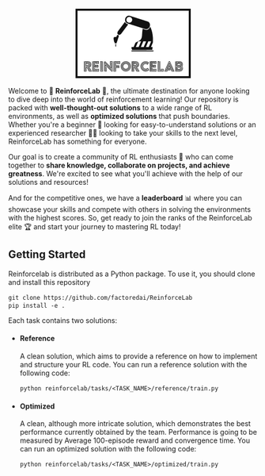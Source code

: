 
<p align="center">
	<img src="./assets/logo.png">
</p>
Welcome to 🚀 <b>ReinforceLab</b> 🧠, the ultimate destination for anyone looking to dive deep into the world of reinforcement learning! Our repository is packed with <b>well-thought-out solutions</b> to a wide range of RL environments, as well as <b>optimized solutions</b> that push boundaries. Whether you're a beginner 🔰 looking for easy-to-understand solutions or an experienced researcher 🧑‍💻 looking to take your skills to the next level, ReinforceLab has something for everyone.

Our goal is to create a community of RL enthusiasts 🤝 who can come together to <b>share knowledge, collaborate on projects, and achieve greatness</b>. We're excited to see what you'll achieve with the help of our solutions and resources!

And for the competitive ones, we have a <b>leaderboard</b> 📊 where you can showcase your skills and compete with others in solving the environments with the highest scores. So, get ready to join the ranks of the ReinforceLab elite 🏆 and start your journey to mastering RL today!

## Getting Started
Reinforcelab is distributed as a Python package. To use it, you should clone and install this repository
```
git clone https://github.com/factoredai/ReinforceLab
pip install -e .
```

Each task contains two solutions:
- #### Reference
  A clean solution, which aims to provide a reference on how to implement and structure your RL code. You can run a reference solution with the following code:
  ```
  python reinforcelab/tasks/<TASK_NAME>/reference/train.py
  ```
- #### Optimized
  A clean, although more intricate solution, which demonstrates the best performance currently obtained by the team. Performance is going to be measured by Average 100-episode reward and convergence time. You can run an optimized solution with the following code:
  ```
  python reinforcelab/tasks/<TASK_NAME>/optimized/train.py
  ```